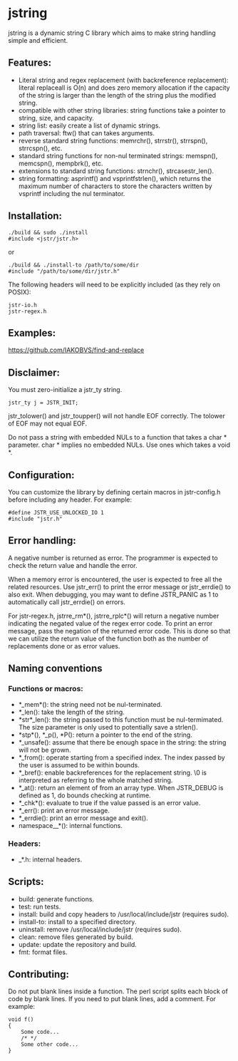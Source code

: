 # jstring

jstring is a dynamic string C library which aims to make string handling simple and efficient.

## Features:

- Literal string and regex replacement (with backreference replacement): literal
replaceall is O\(n\) and does zero memory allocation if the capacity of the string is
larger than the length of the string plus the modified string.
- compatible with other string libraries: string functions take a pointer to string, size,
and capacity.
- string list: easily create a list of dynamic strings.
- path traversal: ftw\(\) that can takes arguments.
- reverse standard string functions: memrchr\(\), strrstr\(\), strrspn\(\), strrcspn\(\),
etc.
- standard string functions for non-nul terminated strings: memspn\(\), memcspn\(\),
mempbrk\(\), etc.
- extensions to standard string functions: strnchr\(\), strcasestr\_len\(\).
- string formatting: asprintf\(\) and vsprintfstrlen\(\), which returns the maximum
number of characters to store the characters written by vsprintf including the
nul terminator.

## Installation:

```
./build && sudo ./install
#include <jstr/jstr.h>
```

or

```
./build && ./install-to /path/to/some/dir
#include "/path/to/some/dir/jstr.h"
```

The following headers will need to be explicitly included (as they rely on POSIX):

```
jstr-io.h
jstr-regex.h
```

## Examples:

https://github.com/IAKOBVS/find-and-replace

## Disclaimer:

You must zero-initialize a jstr\_ty string.
```
jstr_ty j = JSTR_INIT;
```

jstr\_tolower\(\) and jstr\_toupper\(\) will not handle EOF correctly. The tolower of
EOF may not equal EOF.

Do not pass a string with embedded NULs to a function that takes a char \*
parameter. char \* implies no embedded NULs. Use ones which takes a void \*.

## Configuration:

You can customize the library by defining certain macros in jstr-config.h before
including any header. For example:
```
#define JSTR_USE_UNLOCKED_IO 1
#include "jstr.h"
```

## Error handling:

A negative number is returned as error. The programmer is expected to check the return value
and handle the error.

When a memory error is encountered, the user is expected to free
all the related resources. Use jstr\_err\(\) to print the error message or jstr\_errdie\(\)
to also exit. When debugging, you may want to define JSTR\_PANIC as 1 to automatically
call jstr\_errdie\(\) on errors.

For jstr-regex.h, jstrre\_rm\*\(\), jstrre\_rplc\*\(\) will return a negative number indicating
the negated value of the regex error code. To print an error message, pass the negation of
the returned error code. This is done so that we can utilize the return value of the function
both as the number of replacements done or as error values.

## Naming conventions

### Functions or macros:
- \*\_mem\*\(\): the string need not be nul-terminated.
- \*\_len\(\): take the length of the string.
- \*str\*\_len\(\): the string passed to this function must be nul-termimated.
The size parameter is only used to potentially save a strlen\(\).
- \*stp\*\(\), \*\_p\(\), \*P\(\): return a pointer to the end of the string.
- \*\_unsafe\(\): assume that there be enough space in the string: the string will
not be grown.
- \*\_from\(\): operate starting from a specified index. The index passed by the user
is assumed to be within bounds.
- \*\_bref\(\): enable backreferences for the replacement string. \0 is interpreted
as referring to the whole matched string.
- \*\_at\(\): return an element of from an array type. When JSTR\_DEBUG is defined as
1, do bounds checking at runtime.
- \*\_chk\*\(\): evaluate to true if the value passed is an error value.
- \*\_err\(\): print an error message.
- \*\_errdie\(\): print an error message and exit\(\).
- namespace\_\_\*\(\): internal functions.
### Headers:
- \_\*.h: internal headers.

## Scripts:

- build: generate functions.
- test: run tests.
- install: build and copy headers to /usr/local/include/jstr \(requires sudo\).
- install-to: install to a specified directory.
- uninstall: remove /usr/local/include/jstr \(requires sudo\).
- clean: remove files generated by build.
- update: update the repository and build.
- fmt: format files.

## Contributing:

Do not put blank lines inside a function. The perl script splits each block of
code by blank lines. If you need to put blank lines, add a comment. For example:
```
void f()
{
	Some code...
	/* */
	Some other code...
}
```
